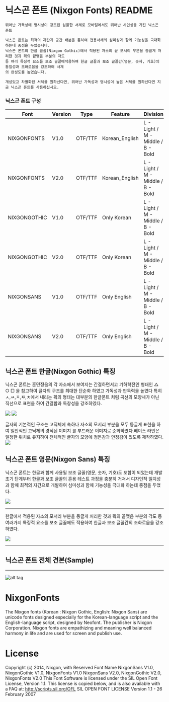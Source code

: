 # 닉스곤 폰트 (Nixgon Fonts)  README
```
뛰어난 가독성에 명시성이 강조된 심플한 서체로 모바일에서도 뛰어난 시인성을 가진 닉스곤 폰트 

닉스곤 폰트는 최적의 자간과 공간 배분을 통하여 전용서체의 심미성과 함께 기능성을 극대화 하는데 중점을 두었습니다.
닉스곤 폰트의 한글 글꼴(Nixgon Gothic)에서 적용된 자소의 끝 모서리 부분을 둥글게 처리한 것과 획의 끝맺음 부분의 각도
등 여러 특징적 요소를 보조 글꼴에적용하여 한글 글꼴과 보조 글꼴간(영문, 숫자, 기호)의 통일성과 조화로움을 강조하여 서체
의 완성도를 높였습니다.

개성있고 차별화된 서체를 원하신다면, 뛰어난 가독성과 명시성이 높은 서체를 원하신다면 지금 닉스곤 폰트를 사용하십시오.

```

### 닉스곤 폰트 구성

| Font | Version | Type | Feature | Division |
|------|---------|------|---------|----------|
| NIXGONFONTS   |   V1.0     |   OTF/TTF     |   Korean_English     |   L - Light / M - Middle / B - Bold     |
| NIXGONFONTS   |   V2.0     |   OTF/TTF     |   Korean_English     |   L - Light / M - Middle / B - Bold     |
| NIXGONGOTHIC  |   V1.0     |   OTF/TTF     |   Only Korean        |   L - Light / M - Middle / B - Bold     |
| NIXGONGOTHIC  |   V2.0     |   OTF/TTF     |   Only Korean        |   L - Light / M - Middle / B - Bold     |
| NIXGONSANS    |   V1.0     |   OTF/TTF     |   Only English       |   L - Light / M - Middle / B - Bold     |
| NIXGONSANS    |   V2.0     |   OTF/TTF     |   Only English       |   L - Light / M - Middle / B - Bold     |

## 닉스곤 폰트 한글(Nixgon Gothic) 특징

닉스곤 폰트는 훈민정음의 각 자소에서 보여지는 간결하면서고 기하학전인 형태인 △ ○ □ 을 참고하여
글자의 구조를 최대한 단순화 하였고 가독성과 판독력을 높였다
특히 ㅅ,ㅆ,ㅈ,ㅉ,ㅊ에서 내리는 획의 형태는 대부분의 한글폰트 처럼 곡선의 모양새가 아닌 직선으로 표현을 하여 간결함과 독창성을 강조하였다.

![](https://raw.githubusercontent.com/nixgon/NixgonFonts/master/README/nixgon_font_img001.gif)
![](https://raw.githubusercontent.com/nixgon/NixgonFonts/master/README/nixgon_font_img002.gif)

글자의 기본적인 구조는 고딕체에 속하나 자소의 모서리 부분을 모두 둥글게 표현을 하여 일반적인 고딕체의 경직된 이미지
를 부드러운 이미지로 순화하였다.베이스 라인은 일정한 위치로 유지하여 전체적인 글자의 모양에 정돈감과 안정감이 있도록 제작하였다.
![](https://raw.githubusercontent.com/nixgon/NixgonFonts/master/README/nixgon_font_img003.gif)

## 닉스곤 폰트 영문(Nixgon Sans) 특징

닉스곤 폰트는 한글과 함께 사용될 보조 글꼴(영문, 숫자, 기호)도 포함이 되었는데 개발 초기 단계부터 한글과 보조 글꼴의 혼용 테스트 과정을 충분히 거쳐서 디자인적 일치성과 함께 최적의 자간으로 개발하여 심미성과 함께 기능성을 극대화 하는데 중점을 두었다.

![](https://raw.githubusercontent.com/nixgon/NixgonFonts/master/README/nixgon_font_img004.gif)

_ _ _

한글에서 적용된 자소의 모서리 부분을 둥글게 처리한 것과 획의 끝맺음 부분의 각도 등 
여러가지 특징적 요소를 보조 글꼴에도 적용하여 한글과 보조 글꼴간의 조화로움을 강조하였다.

![](https://raw.githubusercontent.com/nixgon/NixgonFonts/master/README/nixgon_font_img005.gif)
_ _ _


## 닉스곤 폰트 전체 견본(Sample)
_ _ _

![alt tag](https://raw.githubusercontent.com/nixgon/NixgonFonts/master/README/nixgon_fonts.jpg)


NixgonFonts
===========
The Nixgon fonts (Korean : Nixgon Gothic, English: Nixgon Sans) are unicode fonts designed especially for the Korean-language script and the English-language script, designed by Neofont. The publisher is Nixgon Corporation. Nixgon fonts are empathizing and meaning well balanced harmony in life and are used for screen and publish use.

License
===========
Copyright (c) 2014, Nixgon,
with Reserved Font Name NixgonSans V1.0, NixgonGothic V1.0, NixgonFonts V1.0 NixgonSans V2.0, NixgonGothic V2.0, NixgonFonts V2.0
This Font Software is licensed under the SIL Open Font License, Version 1.1.
This license is copied below, and is also available with a FAQ at: http://scripts.sil.org/OFL
SIL OPEN FONT LICENSE
Version 1.1 - 26 February 2007

